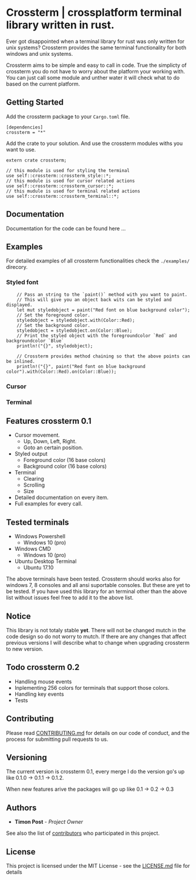 # Crossterm | crossplatform terminal library written in rust.

Ever got disappointed when a terminal library for rust was only written for unix systems? 
Crossterm provides the same terminal functionality for both windows and unix systems.

Crossterm aims to be simple and easy to call in code. 
True the simplicty of crossterm you do not have to worry about the platform your working with.
You can just call some module and unther water it will check what to do based on the current platform.

## Getting Started

Add the crossterm package to your `Cargo.toml` file.

```
[dependencies]
crossterm = "*"

```

Add the crate to your solution.
And use the crossterm modules withs you want to use.

```
extern crate crossterm;

// this module is used for styling the terminal
use self::crossterm::crossterm_style::*;
// this module is used for cursor related actions
use self::crossterm::crossterm_cursor::*;
// this mudule is used for terminal related actions
use self::crossterm::crossterm_terminal::*;

```
## Documentation

Documentation for the code can be found here ...

## Examples

For detailed examples of all crossterm functionalities check the `./examples/` direcory.

### Styled font
```
    // Pass an string to the `paint()` method with you want to paint. 
    // This will give you an object back wits can be styled and displayed.
    let mut styledobject = paint("Red font on blue background color");
    // Set the foreground color.
    styledobject = styledobject.with(Color::Red);
    // Set the background color.
    styledobject = styledobject.on(Color::Blue);
    // Print the styled object with the foregroundcolor `Red` and backgroundcolor `Blue` 
    println!("{}", styledobject);

    // Crossterm provides method chaining so that the above points can be inlined.
    println!("{}", paint("Red font on blue background color").with(Color::Red).on(Color::Blue));
```
### Cursor


### Terminal


## Features crossterm 0.1

- Cursor movement.
    - Up, Down, Left, Right.
    - Goto an certain position.
- Styled output
    - Foreground color (16 base colors)
    - Background color (16 base colors)
- Terminal
    - Clearing
    - Scrolling
    - Size
- Detailed documentation on every item.
- Full examples for every call.

## Tested terminals

- Windows Powershell
    - Windows 10 (pro)
- Windows CMD
    - Windows 10 (pro)
- Ubuntu Desktop Terminal
    - Ubuntu 17.10


The above terminals have been tested.
Crossterm should works also for windows 7, 8 consoles and all ansi suportable consoles. 
But these are yet to be tested.
If you have used this library for an terminal other than the above list without issues feel free to add it to the above list.
    

## Notice 
This library is not totaly stable **yet**. There will not be changed mutch in the code design so do not worry to mutch. 
If there are any changes that affect previous versions I will describe what to change when upgrading crossterm to new version.

## Todo crossterm 0.2

- Handling mouse events 
- Inplementing 256 colors for terminals that support those colors.
- Handling key events
- Tests

## Contributing

Please read [CONTRIBUTING.md](https://gist.github.com/PurpleBooth/b24679402957c63ec426) for details on our code of conduct, and the process for submitting pull requests to us.

## Versioning

The current version is crossterm 0.1, every merge I do the version go's up like 0.1.0 -> 0.1.1 -> 0.1.2. 

When new features arive the packages will go up like 0.1 -> 0.2 -> 0.3

## Authors

* **Timon Post** - *Project Owner*

See also the list of [contributors](https://github.com/your/project/contributors) who participated in this project.

## License

This project is licensed under the MIT License - see the [LICENSE.md](LICENSE.md) file for details




